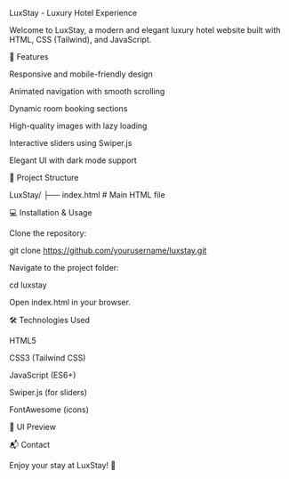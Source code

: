 LuxStay - Luxury Hotel Experience

Welcome to LuxStay, a modern and elegant luxury hotel website built with HTML, CSS (Tailwind), and JavaScript.

🚀 Features

Responsive and mobile-friendly design

Animated navigation with smooth scrolling

Dynamic room booking sections

High-quality images with lazy loading

Interactive sliders using Swiper.js

Elegant UI with dark mode support

📂 Project Structure

LuxStay/
├── index.html      # Main HTML file

💻 Installation & Usage

Clone the repository:

git clone https://github.com/yourusername/luxstay.git

Navigate to the project folder:

cd luxstay

Open index.html in your browser.

🛠 Technologies Used

HTML5

CSS3 (Tailwind CSS)

JavaScript (ES6+)

Swiper.js (for sliders)

FontAwesome (icons)

🎨 UI Preview 

📬 Contact

Enjoy your stay at LuxStay! 🌟

